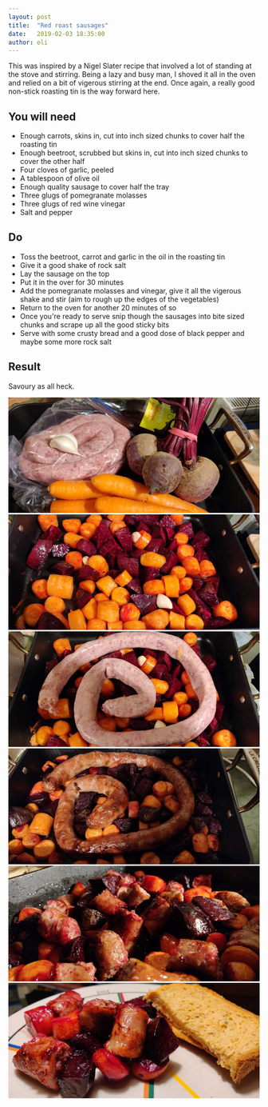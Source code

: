 ```yaml
---
layout: post
title:  "Red roast sausages"
date:   2019-02-03 18:35:00
author: oli
---
```


This was inspired by a Nigel Slater recipe that involved a lot of standing at the stove and stirring.  Being a lazy and busy man, I shoved it all in the oven and relied on a bit of vigerous stirring at the end.  Once again, a really good non-stick roasting tin is the way forward here.

## You will need

* Enough carrots, skins in, cut into inch sized chunks to cover half the roasting tin
* Enough beetroot, scrubbed but skins in, cut into inch sized chunks to cover the other half
* Four cloves of garlic, peeled
* A tablespoon of olive oil
* Enough quality sausage to cover half the tray
* Three glugs of pomegranate molasses
* Three glugs of red wine vinegar
* Salt and pepper


## Do

* Toss the beetroot, carrot and garlic in the oil in the roasting tin
* Give it a good shake of rock salt
* Lay the sausage on the top
* Put it in the over for 30 minutes
* Add the pomegranate molasses and vinegar, give it all the vigerous shake and stir (aim to rough up the edges of the vegetables)
* Return to the oven for another 20 minutes of so
* Once you're ready to serve snip though the sausages into bite sized chunks and  scrape up all the good sticky bits
* Serve with some crusty bread and a good dose of black pepper and maybe some more rock salt

## Result

Savoury as all heck.  

![Ingrediants](/images/red-roast-sausages/red-roast-sausages-1.jpg)
![Shaken with oil](/images/red-roast-sausages/red-roast-sausages-2.jpg)
![The finest sausage in the world from Cranstons](/images/red-roast-sausages/red-roast-sausages-3.jpg)
![Fresh from the oven](/images/red-roast-sausages/red-roast-sausages-4.jpg)
![After snipping](/images/red-roast-sausages/red-roast-sausages-5.jpg)
![GET IN MY FACE](/images/red-roast-sausages/red-roast-sausages-6.jpg)
